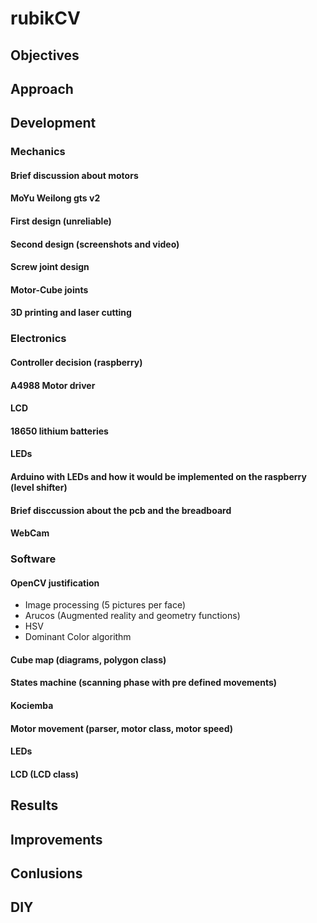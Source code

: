 # rubikCV

## Objectives

## Approach

## Development

### Mechanics
#### Brief discussion about motors
#### MoYu Weilong gts v2
#### First design (unreliable)
#### Second design (screenshots and video)
#### Screw joint design
#### Motor-Cube joints
#### 3D printing and laser cutting


### Electronics
#### Controller decision (raspberry)
#### A4988 Motor driver
#### LCD
#### 18650 lithium batteries
#### LEDs
#### Arduino with LEDs and how it would be implemented on the raspberry (level shifter)
#### Brief disccussion about the pcb and the breadboard
#### WebCam


### Software


#### OpenCV justification
* Image processing (5 pictures per face)
* Arucos (Augmented reality and geometry functions)
* HSV
* Dominant Color algorithm
#### Cube map (diagrams, polygon class)
#### States machine (scanning phase with pre defined movements)
#### Kociemba
#### Motor movement (parser, motor class, motor speed)
#### LEDs
#### LCD (LCD class)

## Results

## Improvements

## Conlusions

## DIY
